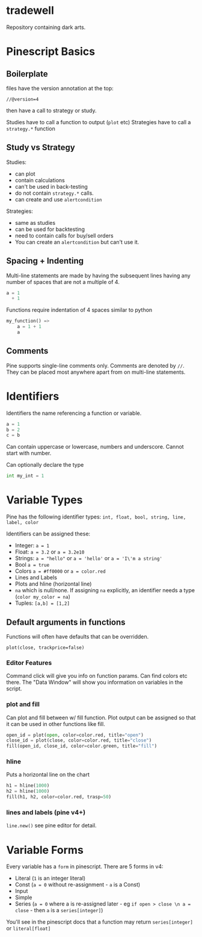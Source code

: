 # tradewell

Repository containing dark arts.

# Pinescript Basics

## Boilerplate
files have the version annotation at the top:

`//@version=4`

then have a call to strategy or study.

Studies have to call a function to output (`plot` etc)
Strategies have to call a `strategy.*` function 

## Study vs Strategy

Studies:
- can plot
- contain calculations
- can't be used in back-testing
- do not contain `strategy.*` calls.
- can create and use `alertcondition`

Strategies:
- same as studies
- can be used for backtesting
- need to contain calls for buy/sell orders
- You can create an `alertcondition` but can't use it.

## Spacing + Indenting

Multi-line statements are made by having the subsequent lines having any number of spaces that are not a multiple of 4.

```python
a = 1
  + 1
```

Functions require indentation of 4 spaces similar to python

```python
my_function() => 
    a = 1 + 1
    a

```

## Comments 
Pine supports single-line comments only.
Comments are denoted by `//`. They can be placed most anywhere apart from on multi-line statements.

# Identifiers
Identifiers the name referencing a function or variable.

```python
a = 1
b = 2
c = b
```

Can contain uppercase or lowercase, numbers and underscore. Cannot start with number. 

Can optionally declare the type

```python
int my_int = 1
```

# Variable Types
Pine has the following identifier types:
`int, float, bool, string, line, label, color`

Identifiers can be assigned these:
- Integer: `a = 1`
- Float: `a = 3.2` or `a = 3.2e10`
- Strings: `a = "hello"` or `a = 'hello'` or `a = 'I\'m a string'`
- Bool `a = true`
- Colors `a = #ff0000` or `a = color.red`
- Lines and Labels
- Plots and hline (horizontal line)
- `na` which is null/none. If assigning `na` explicitly, an identifier needs a type (`color my_color = na`) 
- Tuples: `[a,b] = [1,2]`

## Default arguments in functions
Functions will often have defaults that can be overridden.

`plot(close, trackprice=false)`

### Editor Features
Command click will give you info on function params. Can find colors etc there.
The "Data Window" will show you information on variables in the script.

### plot and fill
Can plot and fill between w/ fill function.
Plot output can be assigned so that it can be used in other functions like fill.

```python
open_id = plot(open, color=color.red, title="open")
close_id = plot(close, color=color.red, title="close")
fill(open_id, close_id, color=color.green, title="fill")
```

### hline
Puts a horizontal line on the chart

```python
h1 = hline(1000)
h2 = hline(1000)
fill(h1, h2, color=color.red, trasp=50)
```

### lines and labels (pine v4+)
`line.new()` see pine editor for detail.

# Variable Forms
Every variable has a `form` in pinescript. There are 5 forms in v4:

- Literal (`1` is an integer literal)
- Const (`a = 0` without re-assignment - `a` is a Const)
- Input
- Simple
- Series (`a = 0` where a is re-assigned later - eg `if open > close \n a = close` - then `a` is a `series[integer]`)

You'll see in the pinescript docs that a function may return `series[integer]` or `literal[float]`


